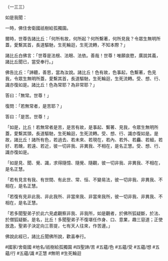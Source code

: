 （一三三）

如是我聞：

一時，佛住舍衛國祇樹給孤獨園。

爾時，世尊告諸比丘：「何所有故，何所起？何所繫著，何所見我？令眾生無明所蓋，愛繫其首，長道驅馳，生死輪迴，生死流轉，不知本際？」

諸比丘白佛言：「世尊是法根、法眼、法依。善哉！世尊！唯願哀愍，廣說其義，諸比丘聞已，當受奉行。」

佛告比丘：「諦聽，善思，當為汝說。諸比丘！色有故，色事起，色繫著，色見我，令眾生無明所蓋，愛繫其首，長道驅馳，生死輪迴，生死流轉。受、想、行、識亦復如是。諸比丘！色為常耶？為非常耶？」

答曰：「無常。世尊！」

復問：「若無常者，是苦耶？」

答曰：「是苦。世尊！」

「如是，比丘！若無常者是苦，是苦有故，是事起、繫著、見我，令眾生無明所蓋，愛繫其頭，長道驅馳，生死輪迴，生死流轉。受、想、行、識亦復如是。是故，諸比丘！諸所有色，若過去、若未來、若現在，若內、若外、若麤、若細，若好、若醜，若遠、若近，彼一切非我、非異我、不相在，是名正慧。受、想、行、識亦復如是。

「如是見、聞、覺、識，求得隨憶、隨覺、隨觀，彼一切非我、非異我、不相在，是名正慧。

「若有見言有我、有世間、有此世、常、恒、不變易法，彼一切非我、非異我、不相在，是名正慧。

「若復有見非此我、非此我所、非當來我、非當來我所，彼一切非我、非異我、不相在，是名正慧。

「若多聞聖弟子於此六見處觀察非我、非我所，如是觀者，於佛所狐疑斷，於法、於僧狐疑斷。是名，比丘！多聞聖弟子不復堪任作身、口、意業，趣三惡道；正使放逸，聖弟子決定向三菩提，七有天人往來，作苦邊。」

佛說此經已，諸比丘聞佛所說，歡喜奉行。

#國家/舍衛國
#地名/祇樹給孤獨園
#四聖諦/苦
#五蘊/色
#五蘊/受
#五蘊/想
#五蘊/行
#五蘊/識
#正慧
#無明
#生死輪迴
